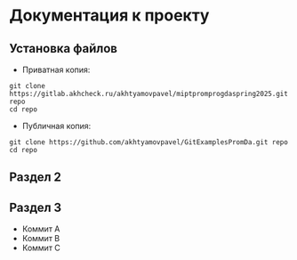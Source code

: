 # Документация к проекту

## Установка файлов

* Приватная копия:
```
git clone https://gitlab.akhcheck.ru/akhtyamovpavel/miptpromprogdaspring2025.git repo
cd repo
```
* Публичная копия:
```
git clone https://github.com/akhtyamovpavel/GitExamplesPromDa.git repo
cd repo
```


## Раздел 2

## Раздел 3

* Коммит A
* Коммит B
* Коммит C
